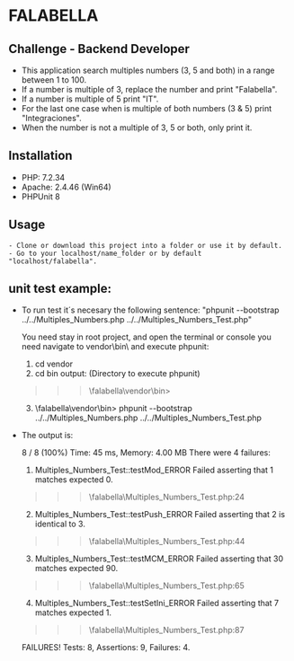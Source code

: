 # FALABELLA
## Challenge - Backend Developer
- This application search multiples numbers (3, 5 and both) in a range between 1 to 100. 
- If a number is multiple of 3, replace the number and print "Falabella".
- If a number is multiple of 5 print "IT".
- For the last one case when is multiple of both numbers (3 & 5) print "Integraciones".
- When the number is not a multiple of 3, 5 or both, only print it.

## Installation
- PHP: 7.2.34
- Apache: 2.4.46 (Win64)
- PHPUnit 8

## Usage
	- Clone or download this project into a folder or use it by default.
    - Go to your localhost/name_folder or by default "localhost/falabella".

## unit test example:
- To run test it´s necesary the following sentence: 
    "phpunit --bootstrap ../../Multiples_Numbers.php ../../Multiples_Numbers_Test.php"
    
    You need stay in root project, and open the terminal or console you need navigate to vendor\bin\ and execute phpunit:
    1) cd vendor
    2) cd bin
    output: (Directory to execute phpunit) 
    >>> \falabella\vendor\bin> 
    3) \falabella\vendor\bin> phpunit --bootstrap ../../Multiples_Numbers.php ../../Multiples_Numbers_Test.php
    
- The output is:

	8 / 8 (100%)
    Time: 45 ms, Memory: 4.00 MB
    There were 4 failures:

    1) Multiples_Numbers_Test::testMod_ERROR
    Failed asserting that 1 matches expected 0.

    >>> \falabella\Multiples_Numbers_Test.php:24

    2) Multiples_Numbers_Test::testPush_ERROR
    Failed asserting that 2 is identical to 3.

    >>> \falabella\Multiples_Numbers_Test.php:44

    3) Multiples_Numbers_Test::testMCM_ERROR
    Failed asserting that 30 matches expected 90.

    >>> \falabella\Multiples_Numbers_Test.php:65

    4) Multiples_Numbers_Test::testSetIni_ERROR
    Failed asserting that 7 matches expected 1.

    >>> \falabella\Multiples_Numbers_Test.php:87

    FAILURES!
    Tests: 8, Assertions: 9, Failures: 4.

	